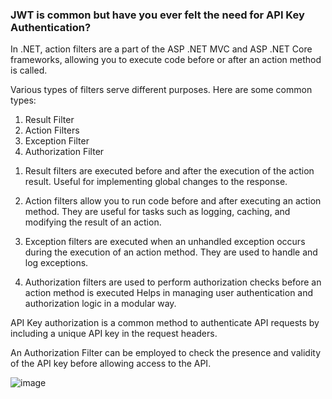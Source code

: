 ###   JWT is common but have you ever felt the need for API Key Authentication?

In .NET, action filters are a part of the ASP .NET MVC and ASP .NET Core frameworks, 
allowing you to execute code before or after an action method is called. 

Various types of filters serve different purposes. Here are some common types:

1. Result Filter
2. Action Filters
3. Exception Filter
4. Authorization Filter

1) Result filters are executed before and after the execution of the action result. 
Useful for implementing global changes to the response.

2) Action filters allow you to run code before and after executing an action method. 
They are useful for tasks such as logging, caching, and modifying the result of an action.

3) Exception filters are executed when an unhandled exception occurs during the execution of an action method. 
They are used to handle and log exceptions.

4) Authorization filters are used to perform authorization checks before an action method is executed Helps in managing user authentication and authorization logic in a modular way.

API Key authorization is a common method to authenticate API requests by including a unique API key in the request headers. 

An Authorization Filter can be employed to check the presence and validity of the API key before allowing access to the API.

![image](https://github.com/user-attachments/assets/68e0c2e6-1dbb-4ad3-a906-e93480001efc)

